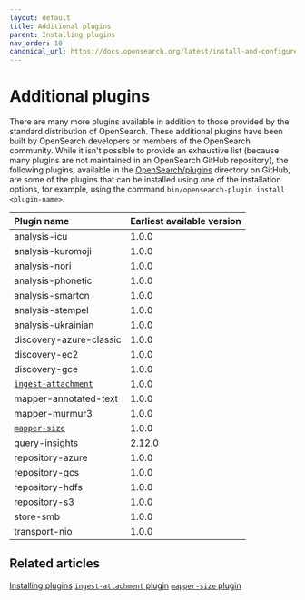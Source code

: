 ```yaml
---
layout: default
title: Additional plugins
parent: Installing plugins
nav_order: 10
canonical_url: https://docs.opensearch.org/latest/install-and-configure/additional-plugins/index/
---
```


# Additional plugins

There are many more plugins available in addition to those provided by the standard distribution of OpenSearch. These additional plugins have been built by OpenSearch developers or members of the OpenSearch community. While it isn't possible to provide an exhaustive list (because many plugins are not maintained in an OpenSearch GitHub repository), the following plugins, available in the [OpenSearch/plugins](https://github.com/opensearch-project/OpenSearch/tree/main/plugins) directory on GitHub, are some of the plugins that can be installed using one of the installation options, for example, using the command `bin/opensearch-plugin install <plugin-name>`.

| Plugin name | Earliest available version |
| :--- | :--- |
| analysis-icu | 1.0.0 |
| analysis-kuromoji | 1.0.0 |
| analysis-nori | 1.0.0 |
| analysis-phonetic | 1.0.0 |
| analysis-smartcn | 1.0.0 |
| analysis-stempel | 1.0.0 |
| analysis-ukrainian | 1.0.0 |
| discovery-azure-classic | 1.0.0 |
| discovery-ec2 | 1.0.0 |
| discovery-gce | 1.0.0 |
| [`ingest-attachment`]({{site.url}}{{site.baseurl}}/install-and-configure/additional-plugins/ingest-attachment-plugin/) | 1.0.0 |
| mapper-annotated-text | 1.0.0 |
| mapper-murmur3 | 1.0.0 |
| [`mapper-size`]({{site.url}}{{site.baseurl}}/install-and-configure/additional-plugins/mapper-size-plugin/) | 1.0.0 |
| query-insights | 2.12.0 |
| repository-azure | 1.0.0 |
| repository-gcs | 1.0.0 |
| repository-hdfs | 1.0.0 |
| repository-s3 | 1.0.0 |
| store-smb | 1.0.0 |
| transport-nio | 1.0.0 |

## Related articles

[Installing plugins]({{site.url}}{{site.baseurl}}/install-and-configure/plugins/)
[`ingest-attachment` plugin]({{site.url}}{{site.baseurl}}/install-and-configure/additional-plugins/ingest-attachment-plugin/)
[`mapper-size` plugin]({{site.url}}{{site.baseurl}}/install-and-configure/additional-plugins/mapper-size-plugin/)
